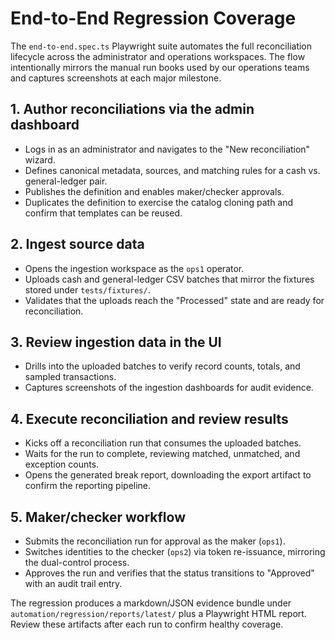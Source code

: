 # End-to-End Regression Coverage

The `end-to-end.spec.ts` Playwright suite automates the full reconciliation lifecycle across the
administrator and operations workspaces. The flow intentionally mirrors the manual run books used by
our operations teams and captures screenshots at each major milestone.

## 1. Author reconciliations via the admin dashboard
- Logs in as an administrator and navigates to the "New reconciliation" wizard.
- Defines canonical metadata, sources, and matching rules for a cash vs. general-ledger pair.
- Publishes the definition and enables maker/checker approvals.
- Duplicates the definition to exercise the catalog cloning path and confirm that templates can be reused.

## 2. Ingest source data
- Opens the ingestion workspace as the `ops1` operator.
- Uploads cash and general-ledger CSV batches that mirror the fixtures stored under `tests/fixtures/`.
- Validates that the uploads reach the "Processed" state and are ready for reconciliation.

## 3. Review ingestion data in the UI
- Drills into the uploaded batches to verify record counts, totals, and sampled transactions.
- Captures screenshots of the ingestion dashboards for audit evidence.

## 4. Execute reconciliation and review results
- Kicks off a reconciliation run that consumes the uploaded batches.
- Waits for the run to complete, reviewing matched, unmatched, and exception counts.
- Opens the generated break report, downloading the export artifact to confirm the reporting pipeline.

## 5. Maker/checker workflow
- Submits the reconciliation run for approval as the maker (`ops1`).
- Switches identities to the checker (`ops2`) via token re-issuance, mirroring the dual-control process.
- Approves the run and verifies that the status transitions to "Approved" with an audit trail entry.

The regression produces a markdown/JSON evidence bundle under `automation/regression/reports/latest/`
plus a Playwright HTML report. Review these artifacts after each run to confirm healthy coverage.
